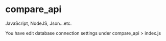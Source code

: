 # compare_api
JavaScript, NodeJS, Json...etc.

You have edit database connection settings under compare_api > index.js

